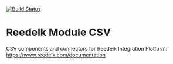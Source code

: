 [![Build Status](https://github.com/codecentric/reedelk-csv-module/workflows/github/badge.svg)](https://github.com/codecentric/reedelk-csv-module/actions)
# Reedelk Module CSV

CSV components and connectors for Reedelk Integration Platform: https://www.reedelk.com/documentation
